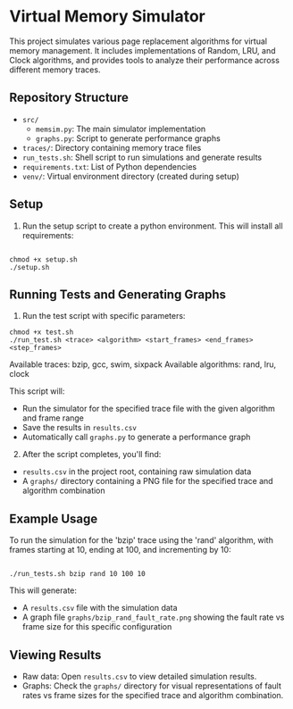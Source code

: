 # Virtual Memory Simulator

This project simulates various page replacement algorithms for virtual memory management. It includes implementations of Random, LRU, and Clock algorithms, and provides tools to analyze their performance across different memory traces.

## Repository Structure

- `src/`
  - `memsim.py`: The main simulator implementation
  - `graphs.py`: Script to generate performance graphs
- `traces/`: Directory containing memory trace files
- `run_tests.sh`: Shell script to run simulations and generate results
- `requirements.txt`: List of Python dependencies
- `venv/`: Virtual environment directory (created during setup)

## Setup

1. Run the setup script to create a python environment. This will install all requirements:

```

chmod +x setup.sh
./setup.sh

```

## Running Tests and Generating Graphs

1. Run the test script with specific parameters:

```
chmod +x test.sh
./run_test.sh <trace> <algorithm> <start_frames> <end_frames> <step_frames>

```

Available traces: bzip, gcc, swim, sixpack
Available algorithms: rand, lru, clock

This script will:

- Run the simulator for the specified trace file with the given algorithm and frame range
- Save the results in `results.csv`
- Automatically call `graphs.py` to generate a performance graph

2. After the script completes, you'll find:

- `results.csv` in the project root, containing raw simulation data
- A `graphs/` directory containing a PNG file for the specified trace and algorithm combination

## Example Usage

To run the simulation for the 'bzip' trace using the 'rand' algorithm, with frames starting at 10, ending at 100, and incrementing by 10:

```

./run_tests.sh bzip rand 10 100 10

```

This will generate:

- A `results.csv` file with the simulation data
- A graph file `graphs/bzip_rand_fault_rate.png` showing the fault rate vs frame size for this specific configuration

## Viewing Results

- Raw data: Open `results.csv` to view detailed simulation results.
- Graphs: Check the `graphs/` directory for visual representations of fault rates vs frame sizes for the specified trace and algorithm combination.
